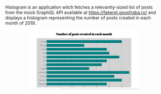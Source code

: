 Histogram is an application witch fetches a relevantly-sized list of posts from the mock GraphQL API available at https://fakerql.goosfraba.ro/ and displays a histogram representing the number of posts created in each month of 2019.

<p align="center">
<img  src="images/histogram.jpg" width="350">
</p>
